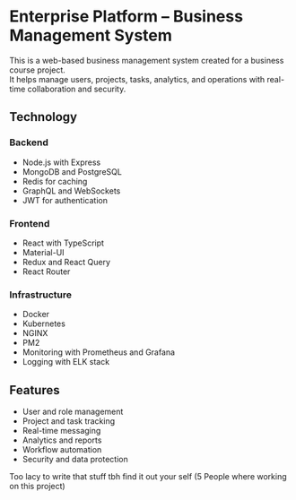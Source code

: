 # Enterprise Platform – Business Management System

This is a web-based business management system created for a business course project.  
It helps manage users, projects, tasks, analytics, and operations with real-time collaboration and security.

## Technology

### Backend
- Node.js with Express  
- MongoDB and PostgreSQL  
- Redis for caching  
- GraphQL and WebSockets  
- JWT for authentication  

### Frontend
- React with TypeScript  
- Material-UI  
- Redux and React Query  
- React Router  

### Infrastructure
- Docker  
- Kubernetes  
- NGINX  
- PM2  
- Monitoring with Prometheus and Grafana  
- Logging with ELK stack  

## Features

- User and role management  
- Project and task tracking  
- Real-time messaging  
- Analytics and reports  
- Workflow automation  
- Security and data protection

Too lacy to write that stuff tbh find it out your self (5 People where working on this project)
